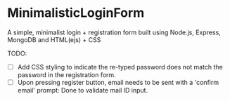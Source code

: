 # MinimalisticLoginForm

A simple, minimalist login + registration form built using Node.js, Express, MongoDB and HTML(ejs) + CSS

TODO:

- [ ] Add CSS styling to indicate the re-typed password does not match the password in the registration form.
- [ ] Upon pressing register button, email needs to be sent with a 'confirm email' prompt: Done to validate mail ID input.
